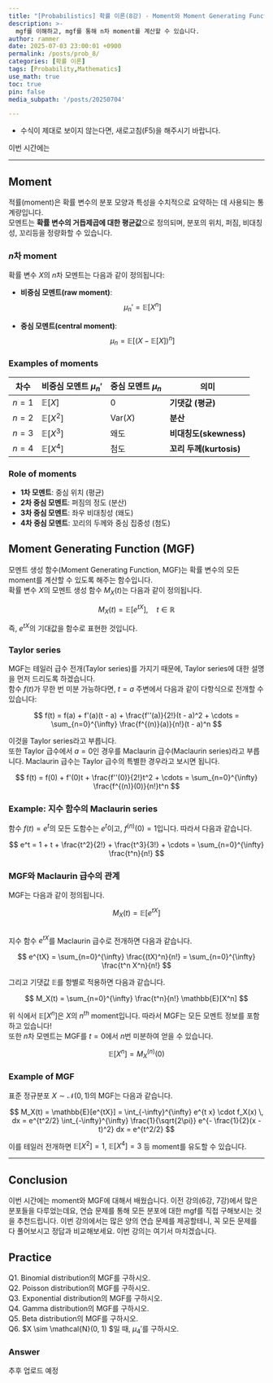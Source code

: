 ```yaml
---
title: "[Probabilistics] 확률 이론(8강) - Moment와 Moment Generating Function(MGF)"
description: >-
  mgf를 이해하고, mgf를 통해 n차 moment를 계산할 수 있습니다.
author: rammer
date: 2025-07-03 23:00:01 +0900
permalink: /posts/prob_8/
categories: [확률 이론]
tags: [Probability,Mathematics]
use_math: true
toc: true
pin: false
media_subpath: '/posts/20250704'

---
```

  * 수식이 제대로 보이지 않는다면, 새로고침(F5)을 해주시기 바랍니다.  
  
  
 이번 시간에는 

---

## **Moment**

적률(moment)은 확률 변수의 분포 모양과 특성을 수치적으로 요약하는 데 사용되는 통계량입니다.  
모멘트는 **확률 변수의 거듭제곱에 대한 평균값**으로 정의되며, 분포의 위치, 퍼짐, 비대칭성, 꼬리등을 정량화할 수 있습니다.

### $n$차 moment

확률 변수 $X$의 $n$차 모멘트는 다음과 같이 정의됩니다:

- **비중심 모멘트(raw moment)**:
  $$
  \mu_n' = \mathbb{E}[X^n]
  $$

- **중심 모멘트(central moment)**:
  $$
  \mu_n = \mathbb{E}[(X - \mathbb{E}[X])^n]
  $$

### Examples of moments

| 차수    | 비중심 모멘트 $\mu_n'$ | 중심 모멘트 $\mu_n$ | 의미                    |
| ------- | ---------------------- | ------------------- | ----------------------- |
| $n = 1$ | $\mathbb{E}[X]$        | 0                   | **기댓값 (평균)**       |
| $n = 2$ | $\mathbb{E}[X^2]$      | $\mathrm{Var}(X)$   | **분산**                |
| $n = 3$ | $\mathbb{E}[X^3]$      | 왜도                | **비대칭도(skewness)**  |
| $n = 4$ | $\mathbb{E}[X^4]$      | 첨도                | **꼬리 두께(kurtosis)** |

### Role of moments

- **1차 모멘트**: 중심 위치 (평균)
- **2차 중심 모멘트**: 퍼짐의 정도 (분산)
- **3차 중심 모멘트**: 좌우 비대칭성 (왜도)
- **4차 중심 모멘트**: 꼬리의 두께와 중심 집중성 (첨도)

## **Moment Generating Function (MGF)**

모멘트 생성 함수(Moment Generating Function, MGF)는 확률 변수의 모든 moment를 계산할 수 있도록 해주는 함수입니다.  
확률 변수 $X$의 모멘트 생성 함수 $M_X(t)$는 다음과 같이 정의됩니다.

$$
M_X(t) = \mathbb{E}[e^{tX}], \quad t \in \mathbb{R}
$$

즉, $e^{tX}$의 기대값을 함수로 표현한 것입니다.

### Taylor series

MGF는 테일러 급수 전개(Taylor series)를 가지기 때문에, Taylor series에 대한 설명을 먼저 드리도록 하겠습니다.<br>
함수 $f(t)$가 무한 번 미분 가능하다면, $t = a$ 주변에서 다음과 같이 다항식으로 전개할 수 있습니다:

$$
f(t) = f(a) + f'(a)(t - a) + \frac{f''(a)}{2!}(t - a)^2 + \cdots
= \sum_{n=0}^{\infty} \frac{f^{(n)}(a)}{n!}(t - a)^n
$$

이것을 Taylor series라고 부릅니다.<br>
또한 Taylor 급수에서 $a = 0$인 경우를 Maclaurin 급수(Maclaurin series)라고 부릅니다. Maclaurin 급수는 Taylor 급수의 특별한 경우라고 보시면 됩니다.

$$
f(t) = f(0) + f'(0)t + \frac{f''(0)}{2!}t^2 + \cdots
= \sum_{n=0}^{\infty} \frac{f^{(n)}(0)}{n!}t^n
$$

### Example: 지수 함수의 Maclaurin series

함수 $f(t) = e^t$의 모든 도함수는 $e^t$이고, $f^{(n)}(0) = 1$입니다. 따라서 다음과 같습니다.

$$
e^t = 1 + t + \frac{t^2}{2!} + \frac{t^3}{3!} + \cdots
= \sum_{n=0}^{\infty} \frac{t^n}{n!}
$$

### MGF와 Maclaurin 급수의 관계

MGF는 다음과 같이 정의됩니다.

$$
M_X(t) = \mathbb{E}[e^{tX}]
$$

<br>지수 함수 $e^{tX}$를 Maclaurin 급수로 전개하면 다음과 같습니다.

$$
e^{tX} = \sum_{n=0}^{\infty} \frac{(tX)^n}{n!} = \sum_{n=0}^{\infty} \frac{t^n X^n}{n!}
$$

그리고 기댓값 $\mathbb{E}$를 항별로 적용하면 다음과 같습니다.

$$
M_X(t) = \sum_{n=0}^{\infty} \frac{t^n}{n!} \mathbb{E}[X^n]
$$

위 식에서 $\mathbb{E}[X^n]$은 $X$의 $n^{th}$ moment입니다. 따라서 MGF는 모든 모멘트 정보를 포함하고 있습니다!<br>
또한 $n$차 모멘트는 MGF를 $t = 0$에서 $n$번 미분하여 얻을 수 있습니다.  

$$
\mathbb{E}[X^n] = M_X^{(n)}(0)
$$

### Example of MGF

표준 정규분포 $X \sim \mathcal{N}(0, 1)$의 MGF는 다음과 같습니다.  

$$
M_X(t) = \mathbb{E}[e^{tX}] = \int_{-\infty}^{\infty} e^{t x} \cdot f_X(x) \, dx = e^{t^2/2} \int_{-\infty}^{\infty} \frac{1}{\sqrt{2\pi}} e^{- \frac{1}{2}(x - t)^2} dx = e^{t^2/2}
$$

이를 테일러 전개하면 $\mathbb{E}[X^2] = 1$, $\mathbb{E}[X^4] = 3$ 등 moment를 유도할 수 있습니다.

---

## **Conclusion**
이번 시간에는 moment와 MGF에 대해서 배웠습니다. 이전 강의(6강, 7강)에서 많은 분포들을 다루었는데요, 연습 문제를 통해 모든 분포에 대한 mgf를 직접 구해보시는 것을 추천드립니다. 이번 강의에서는 많은 양의 연습 문제를 제공할테니, 꼭 모든 문제를 다 풀어보시고 정답과 비교해보세요. 이번 강의는 여기서 마치겠습니다.

## **Practice** 
Q1. Binomial distribution의 MGF를 구하시오.<br>
Q2. Poisson distribution의 MGF를 구하시오.<br>
Q3. Exponential distribution의 MGF를 구하시오.<br>
Q4. Gamma distribution의 MGF를 구하시오.<br>
Q5. Beta distribution의 MGF를 구하시오.<br>
Q6. $X \sim \mathcal{N}(0, 1) $일 때, $\mu_4'$를 구하시오.<br>

### Answer 
추후 업로드 예정







